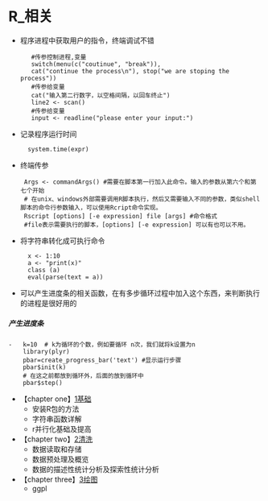 # R_相关
  * 程序进程中获取用户的指令，终端调试不错     

           #传参控制进程,变量 
           switch(menu(c("coutinue", "break")),
           cat("continue the process\n"), stop("we are stoping the process")) 
           #传参给变量 
           cat("输入第二行数字，以空格间隔，以回车终止")
           line2 <- scan()
           #传参给变量 
           input <- readline("please enter your input:")

  * 记录程序运行时间
          
          system.time(expr)

          
  * 终端传参
  
         Args <- commandArgs() #需要在脚本第一行加入此命令。输入的参数从第六个和第七个开始
         # 在unix、windows外部需要调用R脚本执行，然后又需要输入不同的参数，类似shell脚本的命令行参数输入，可以使用Rcript命令实现。
         Rscript [options] [-e expression] file [args] #命令格式
         #file表示需要执行的脚本，[options] [-e expression] 可以有也可以不用。

   * 将字符串转化成可执行命令
   
           x <- 1:10
           a <- "print(x)"
           class (a)
           eval(parse(text = a))
* 可以产生进度条的相关函数，在有多步循环过程中加入这个东西，来判断执行的进程是很好用的
#####  产生进度条
    -   k=10  # k为循环的个数，例如要循环 n次，我们就将k设置为n
        library(plyr)
        pbar=create_progress_bar('text') #显示运行步骤
        pbar$init(k) 
        # 在这之前都放到循环外，后面的放到循环中
        pbar$step()   

  * 【chapter one】[1基础](https://github.com/w666x/R/tree/master/r_1基础应用)
    * 安装R包的方法
    * 字符串函数详解
    * r并行化基础及提高
  * 【chapter two】[2清洗](https://github.com/w666x/R/tree/master/r_2数据清洗)
    * 数据读取和存储
    * 数据预处理及概览
    * 数据的描述性统计分析及探索性统计分析
  * 【chapter three】[3绘图](https://github.com/w666x/R/tree/master/r_3绘图)
    * ggpl
